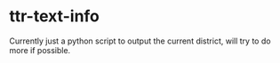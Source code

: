 # ttr-text-info
Currently just a python script to output the current district, will try to do more if possible.
